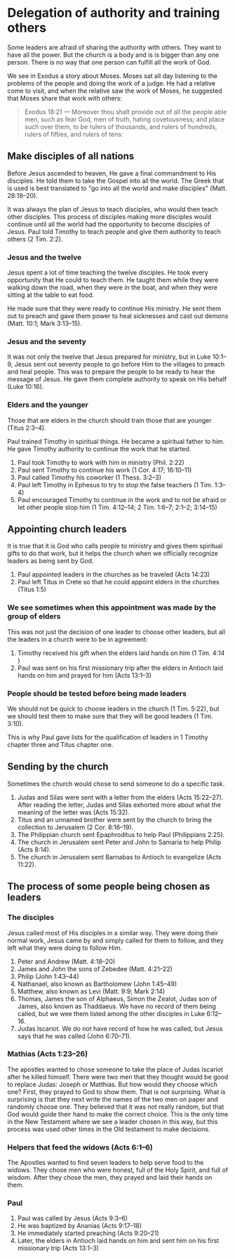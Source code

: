 # Delegation of authority and training others

Some leaders are afraid of sharing the authority with others. They want to have all the power. But the church is a body and is is bigger than any one person. There is no way that one person can fulfill all the work of God.

We see in Exodus a story about Moses. Moses sat all day listening to the problems of the people and doing the work of a judge. He had a relative come to visit, and when the relative saw the work of Moses, he suggested that Moses share that work with others:

> Exodus 18:21 — Moreover thou shalt provide out of all the people able men, such as fear God, men of truth, hating covetousness; and place such over them, to be rulers of thousands, and rulers of hundreds, rulers of fifties, and rulers of tens:

## Make disciples of all nations

Before Jesus ascended to heaven, He gave a final commandment to His disciples. He told them to take the Gospel into all the world. The Greek that is used is best translated to "go into all the world and make disciples" (Matt. 28:18–20).

It was always the plan of Jesus to teach disciples, who would then teach other disciples. This process of disciples making more disciples would continue until all the world had the opportunity to become disciples of Jesus. Paul told Timothy to teach people and give them authority to teach others (2 Tim. 2:2).

### Jesus and the twelve

Jesus spent a lot of time teaching the twelve disciples. He took every opportunity that He could to teach them. He taught them while they were walking down the road, when they were in the boat, and when they were sitting at the table to eat food.

He made sure that they were ready to continue His ministry. He sent them out to preach and gave them power to heal sicknesses and cast out demons (Matt. 10:1; Mark 3:13–15).

<!--greater works will you do-->

### Jesus and the seventy

It was not only the twelve that Jesus prepared for ministry, but in Luke 10:1–9, Jesus sent out seventy people to go before Him to the villages to preach and heal people. This was to prepare the people to be ready to hear the message of Jesus. He gave them complete authority to speak on His behalf (Luke 10:16).

### Elders and the younger

Those that are elders in the church should train those that are younger (Titus 2:3–4).

Paul trained Timothy in spiritual things. He became a spiritual father to him. He gave Timothy authority to continue the work that he started.

1. Paul took Timothy to work with him in ministry (Phil. 2:22)
2. Paul sent Timothy to continue his work (1 Cor. 4:17; 16:10–11)
3. Paul called Timothy his coworker (1 Thess. 3:2–3)
4. Paul left Timothy in Ephesus to try to stop the false teachers (1 Tim. 1:3–4)
5. Paul encouraged Timothy to continue in the work and to not be afraid or let other people stop him (1 Tim. 4:12–14; 2 Tim. 1:6–7; 2:1–2; 3:14–15)

## Appointing church leaders

It is true that it is God who calls people to ministry and gives them spiritual gifts to do that work, but it helps the church when we officially recognize leaders as being sent by God.

1. Paul appointed leaders in the churches as he traveled (Acts 14:23)
2. Paul left Titus in Crete so that he could appoint elders in the churches (Titus 1:5)

### We see sometimes when this appointment was made by the group of elders

This was not just the decision of one leader to choose other leaders, but all the leaders in a church were to be in agreement:

1. Timothy received his gift when the elders laid hands on him (1 Tim. 4:14 )
2. Paul was sent on his first missionary trip after the elders in Antioch laid hands on him and prayed for him (Acts 13:1–3)

### People should be tested before being made leaders

We should not be quick to choose leaders in the church (1 Tim. 5:22), but we should test them to make sure that they will be good leaders (1 Tim. 3:10).

This is why Paul gave lists for the qualification of leaders in 1 Timothy chapter three and Titus chapter one.

## Sending by the church

Sometimes the church would chose to send someone to do a specific task.

1. Judas and Silas were sent with a letter from the elders (Acts 15:22–27). After reading the letter, Judas and Silas exhorted more about what the meaning of the letter was (Acts 15:32).
2. Titus and an unnamed brother were sent by the church to bring the collection to Jerusalem (2 Cor. 8:16–19).
3. The Philippian church sent Epaphroditus to help Paul (Philippians 2:25).
4. The church in Jerusalem sent Peter and John to Samaria to help Philip (Acts 8:14).
5. The church in Jerusalem sent Barnabas to Antioch to evangelize (Acts 11:22).

## The process of some people being chosen as leaders

### The disciples

Jesus called most of His disciples in a similar way. They were doing their normal work, Jesus came by and simply called for them to follow, and they left what they were doing to follow Him.

1. Peter and Andrew (Matt. 4:18–20)
2. James and John the sons of Zebedee (Matt. 4:21–22)
3. Philip (John 1:43–44)
4. Nathanael, also known as Bartholomew (John 1:45–49)
5. Matthew, also known as Levi (Matt. 9:9; Mark 2:14)
6. Thomas, James the son of Alphaeus, Simon the Zealot, Judas son of James, also known as Thaddaeus. We have no record of them being called, but we wee them listed among the other disciples in Luke 6:12–16.
7. Judas Iscariot. We do not have record of how he was called, but Jesus says that he was called (John 6:70–71).

### Mathias (Acts 1:23–26)

The apostles wanted to chose someone to take the place of Judas Iscariot after he killed himself. There were two men that they thought would be good to replace Judas: Joseph or Matthias. But how would they choose which one? First, they prayed to God to show them. That is not surprising. What is surprising is that they next write the names of the two men on paper and randomly choose one. They believed that it was not really random, but that God would guide their hand to make the correct choice. This is the only time in the New Testament where we see a leader chosen in this way, but this process was used other times in the Old testament to make decisions.

### Helpers that feed the widows (Acts 6:1–6)

The Apostles wanted to find seven leaders to help serve food to the widows. They chose men who were honest, full of the Holy Spirit, and full of wisdom. After they chose the men, they prayed and laid their hands on them.

### Paul

1. Paul was called by Jesus (Acts 9:3–6)
2. He was baptized by Ananias (Acts 9:17–18)
3. He immediately started preaching (Acts 9:20–21)
4. Later, the elders in Antioch laid hands on him and sent him on his first missionary trip (Acts 13:1–3)

<!--Need to deal with the differences in Galatians-->

<!--## The removal of leaders

Does this mean that a leader is always a leader, even if he sins? Does it mean that if someone is a pastor that they are always a pastor? (I think not)

Romans 11:29 (KJV 1900)
29For the gifts and calling of God are without repentance.

1 Timothy 5:19–20:
"Do not entertain an accusation against an elder unless it is brought by two or three witnesses. But those elders who are sinning you are to reprove before everyone, so that the others may take warning."
-->
